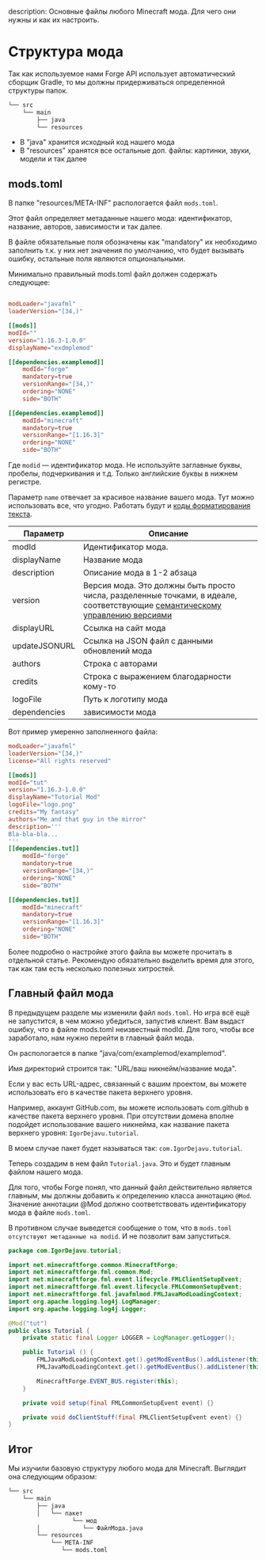description: Основные файлы любого Minecraft мода. Для чего они нужны и как их настроить.

# Структура мода

Так как используемое нами Forge API использует автоматический сборщик Gradle, то мы должны придерживаться определенной
структуры папок.

```md
└── src    
    └── main
        ├── java
        └── resources
```

* В "java" хранится исходный код нашего мода
* В "resources" хранятся все остальные доп. файлы: картинки, звуки, модели и так далее

## mods.toml

В папке "resources/META-INF" распологается файл `mods.toml`.

Этот файл определяет метаданные нашего мода: идентификатор, название, авторов, зависимости и так далее.

В файле обязательные поля обозначены как "mandatory" их необходимо заполнить т.к. у них нет значения по умолчанию, что будет вызывать ошибку, остальные поля являются опциональными.

Минимально правильный mods.toml файл должен содержать следующее:

```toml

modLoader="javafml" 
loaderVersion="[34,)"

[[mods]]
modId=""
version="1.16.3-1.0.0"
displayName="exdmplemod"

[[dependencies.examplemod]] 
    modId="forge" 
    mandatory=true 
    versionRange="[34,)"
    ordering="NONE"
    side="BOTH"

[[dependencies.examplemod]]
    modId="minecraft"
    mandatory=true
    versionRange="[1.16.3]"
    ordering="NONE"
    side="BOTH"

```

Где `modid` — идентификатор мода. Не используйте заглавные буквы, пробелы, подчеркивания и т.д. Только английские буквы
в нижнем регистре.

Параметр `name` отвечает за красивое название вашего мода. Тут можно использовать все, что угодно. Работать будут и [коды
форматирования текста](http://minecraft.gamepedia.com/Formatting_codes).

| Параметр                 | Описание                                                                                                                                                                                                                      |
|--------------------------|-------------------------------------------------------------------------------------------------------------------------------------------------------------------------------------------------------------------------------|
| modId                    | Идентификатор мода.                                                                                                                                                                                                             |
| displayName              | Название мода                                                                                                                                                                                                                 |
| description              | Описание мода в 1-2 абзаца                                                                                                                                                                                                    |
| version                  | Версия мода. Это должны быть просто числа, разделенные точками, в идеале, соответствующие [семантическому управлению версиями](../other/semantic-versionong/index.md)                                                                                                                                                                                                                                                                                                                                                     |
| displayURL               | Ссылка на сайт мода                                                                                                                                                                                                           |
| updateJSONURL            | Ссылка на JSON файл с данными обновлений мода                                                                                                                                                                                 |
| authors                  | Строка с авторами                                                                                                                                                                                                            |
| credits                  | Строка с выражением благодарности кому-то                                                                                                                                                                                     |
| logoFile                 | Путь к логотипу мода                                                                                                                                                                                                          |
| dependencies | зависимости мода                                                                                                                                                                            |

Вот пример умеренно заполненного файла:

```toml
modLoader="javafml" 
loaderVersion="[34,)" 
license="All rights reserved"

[[mods]]
modId="tut"
version="1.16.3-1.0.0"
displayName="Tutorial Mod"
logoFile="logo.png"
credits="My fantasy"
authors="Me and that guy in the mirror"
description='''
Bla-bla-bla...
'''
[[dependencies.tut]]
    modId="forge" 
    mandatory=true 
    versionRange="[34,)" 
    ordering="NONE"
    side="BOTH"

[[dependencies.tut]]
    modId="minecraft"
    mandatory=true
    versionRange="[1.16.3]"
    ordering="NONE"
    side="BOTH"

```

Более подробно о настройке этого файла вы можете прочитать в отдельной статье. Рекомендую обязательно выделить время для этого,
так как там есть несколько полезных хитростей.

## Главный файл мода

В предыдущем разделе мы изменили файл `mods.toml`. Но игра всё ещё не запустится, в чем можно убедиться, запустив
клиент. Вам выдаст ошибку, что в файле mods.toml неизвестный modId. Для того, чтобы все заработало, нам нужно перейти в главный файл мода.

Он распологается в папке "java/com/examplemod/examplemod".

Имя директорий строится так: "URL/ваш никнейм/название мода". 

Если у вас есть URL-адрес, связанный с вашим проектом, вы можете использовать его в качестве пакета верхнего уровня. 

Например, аккаунт GitHub.com, вы можете использовать com.github в качестве пакета верхнего уровня. При отсутствии домена вполне подойдет использование вашего никнейма, как название пакета верхнего уровня: `IgorDejavu.tutorial`.

В моем случае пакет будет называться так: `com.IgorDejavu.tutorial`.

Теперь создадим в нем файл `Tutorial.java`. Это и будет главным файлом нашего мода.

Для того, чтобы Forge понял, что данный файл действительно является главным, мы должны добавить к определению класса
аннотацию `@Mod`. Значение аннотации @Mod должно соответствовать идентификатору мода в файле `mods.toml`.

В противном случае выведется сообщение о том, что в `mods.toml отсутствуют метаданные на modid`. И не позволит вам запуститься.

```java
package com.IgorDejavu.tutorial;

import net.minecraftforge.common.MinecraftForge;
import net.minecraftforge.fml.common.Mod;
import net.minecraftforge.fml.event.lifecycle.FMLClientSetupEvent;
import net.minecraftforge.fml.event.lifecycle.FMLCommonSetupEvent;
import net.minecraftforge.fml.javafmlmod.FMLJavaModLoadingContext;
import org.apache.logging.log4j.LogManager;
import org.apache.logging.log4j.Logger;

@Mod("tut")
public class Tutorial {
	private static final Logger LOGGER = LogManager.getLogger();

	public Tutorial () {
		FMLJavaModLoadingContext.get().getModEventBus().addListener(this::setup);
		FMLJavaModLoadingContext.get().getModEventBus().addListener(this::doClientStuff);

		MinecraftForge.EVENT_BUS.register(this);
	}

	private void setup(final FMLCommonSetupEvent event) {}

	private void doClientStuff(final FMLClientSetupEvent event) {}
}
```

## Итог

Мы изучили базовую структуру любого мода для Minecraft. Выглядит она следующим образом:

```md
└── src    
    └── main
        ├── java
        │   └── пакет
                  └── мод
        │            └── ФайлМода.java
        └── resources
            └── META-INF
               └── mods.toml
```